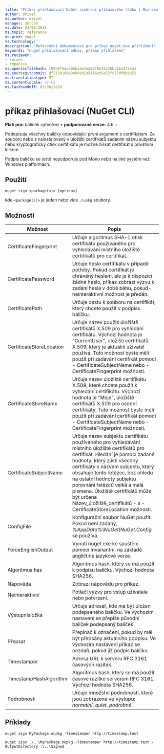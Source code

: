 ```yaml
---
title: "Příkaz přihlašovací NuGet rozhraní příkazového řádku | Microsoft Docs"
author: dtivel
ms.author: dtivel
manager: doronm
ms.date: 03/06/2018
ms.topic: reference
ms.prod: nuget
ms.technology: 
description: "Referenční dokumentace pro příkaz nuget.exe přihlášení"
keywords: "nuget přihlašovací odkaz, příkaz přihlášení"
ms.reviewer:
- karann
- rmpablos
ms.openlocfilehash: 109b0f6aca0ebaae2ea56fbb45226bc1b14f2ea1
ms.sourcegitcommit: df7158169e84900d135416cd5e52f937df0beb52
ms.translationtype: MT
ms.contentlocale: cs-CZ
ms.lasthandoff: 03/08/2018
---
```

# <a name="sign-command-nuget-cli"></a>příkaz přihlašovací (NuGet CLI)

**Platí pro:** balíček vytvoření &bullet; **podporované verze:** 4.6 +

Podepisuje všechny balíčky odpovídající první argument s certifikátem. Ze souboru nebo z nainstalovaný v úložišti certifikátů zadáním názvu subjektu nebo kryptografický otisk certifikátu je možné získat certifikát s privátním klíčem.

Podpis balíčku se ještě nepodporuje pod Mono nebo na jiný systém než Windows platformách.

## <a name="usage"></a>Použití

```cli
nuget sign <package(s)> [options]
```

kde `<package(s)>` je jeden nebo více `.nupkg` soubory.

## <a name="options"></a>Možnosti

| Možnost | Popis |
| --- | --- |
| CertificateFingerprint | Určuje algoritmus SHA-1 otisk certifikátu používaného pro vyhledávání místního úložiště certifikátů pro certifikát. |
| CertificatePassword | Určuje heslo certifikátu v případě potřeby. Pokud certifikát je chráněný heslem, ale je k dispozici žádné heslo, příkaz zobrazí výzvu k zadání hesla v době běhu, pokud-neinteraktivní možnost je předán. |
| CertificatePath | Určuje cestu k souboru na certifikát, který chcete použít v podpisu balíčku. |
| CertificateStoreLocation | Určuje název použití úložiště certifikátů X.509 pro vyhledání certifikátu. Výchozí hodnota je "CurrentUser", úložišti certifikátů X.509, který je aktuální uživatel používá. Tuto možnost byste měli použít při zadávání certifikát pomocí - CertificateSubjectName nebo - CertificateFingerprint možnosti. |
| CertificateStoreName | Určuje název úložiště certifikátu X.509, které chcete použít k vyhledání certifikátu. Výchozí hodnota je "Moje", úložiště certifikátů X.509 pro osobní certifikáty. Tuto možnost byste měli použít při zadávání certifikát pomocí - CertificateSubjectName nebo - CertificateFingerprint možnosti. |
| CertificateSubjectName | Určuje název subjektu certifikátu používaného pro vyhledávání místního úložiště certifikátů pro certifikát.  Hledání je pomocí zadané hodnoty, který zjistí všechny certifikáty s názvem subjektu, který obsahuje tento řetězec, bez ohledu na ostatní hodnoty subjektu porovnání řetězců velká a malá písmena.  Úložiště certifikátů může být určena Název_úložiště_certifikátů - a - CertificateStoreLocation možnosti. |
| ConfigFile | Konfigurační soubor NuGet použít. Pokud není zadaný, *%AppData%\NuGet\NuGet.Config* se používá. |
| ForceEnglishOutput | Vynutí nuget.exe ke spuštění pomocí invariantní, na základě angličtina jazykové verze. |
| Algoritmus has | Algoritmus hash, který se má použít k podpisu balíčku. Výchozí hodnota SHA256. |
| Nápověda | Zobrazí nápovědu pro příkaz. |
| Neinteraktivní | Potlačí výzvy pro vstup uživatele nebo potvrzení. |
| Výstupnísložka | Určuje adresář, kde má být uložen podepsaného balíčku. Ve výchozím nastavení se přepíše původní balíček podepsaný balíček. |
| Přepsat | Přepínač k označení, pokud by měl být přepsány aktuálního podpisu. Ve výchozím nastavení příkaz se nezdaří, pokud již podpis balíčku. |
| Timestamper | Adresa URL k serveru RFC 3161 časových razítek. |
| TimestampHashAlgorithm | Algoritmus hash, který se má použít časové razítko serverem RFC 3161. Výchozí hodnota SHA256. |
| Podrobnosti | Určuje množství podrobností, které jsou zobrazené ve výstupu: *normální*, *quiet*, *podrobné*. |

## <a name="examples"></a>Příklady

```cli
nuget sign MyPackage.nupkg -Timestamper http://timestamp.test

nuget sign .\..\MyPackage.nupkg -Timestamper http://timestamp.test -OutputDirectory .\..\Signed
```
